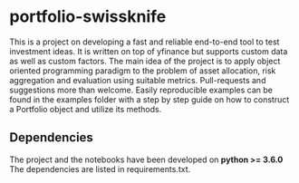 # portfolio-swissknife

This is a project on developing a fast and reliable end-to-end tool to test investment ideas. It is written on top of yfinance but supports custom data as well as custom factors. The main idea of the project is to apply object oriented programming paradigm to the problem of asset allocation, risk aggregation and evaluation using suitable metrics. Pull-requests and suggestions more than welcome. Easily reproducible examples can be found in the examples folder with a step by step guide on how to construct a Portfolio object and utilize its methods.

## Dependencies

The project and the notebooks have been developed on **python >= 3.6.0** The dependencies are listed in requirements.txt.


